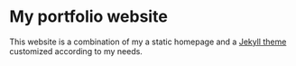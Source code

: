 # My portfolio website

This website is a combination of my a static homepage and a [Jekyll theme](https://github.com/tocttou/hacker-blog) customized according to my needs.
